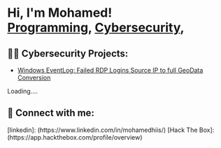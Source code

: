 <h1>Hi, I'm Mohamed! <br/><a href="https://github.com/MohamedYusuf1">Programming</a>, <a href="https://www.linkedin.com/in/myusuf0/">Cybersecurity</a>, 

<h2>👨‍💻 Cybersecurity Projects:</h2>

  - [Windows EventLog: Failed RDP Logins Source IP to full GeoData Conversion](https://github.com/MohamedYusuf1/Sentinel-.git)
  

  Loading....


<h2> 🤳 Connect with me:</h2> [linkedin]: (https://www.linkedin.com/in/mohamedhiis/) 
 [Hack The Box]: (https://app.hackthebox.com/profile/overview)
  



